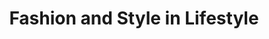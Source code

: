 ---
layout: category
category: fashion-style
title: Fashion and Style in Lifestyle
description: Fashion and style refer to trends and personal choices in clothing, accessories, and personal appearance.
permalink: /fashion-style/
---